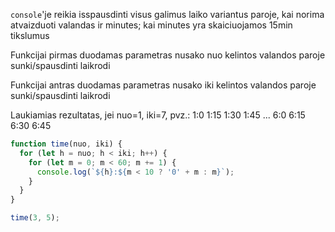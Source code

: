 `console`'je reikia isspausdinti visus galimus laiko variantus paroje, kai norima atvaizduoti valandas ir minutes; kai minutes yra skaiciuojamos 15min tikslumus

Funkcijai pirmas duodamas parametras nusako nuo kelintos valandos paroje sunki/spausdinti laikrodi

Funkcijai antras duodamas parametras nusako iki kelintos valandos paroje sunki/spausdinti laikrodi

Laukiamias rezultatas, jei nuo=1, iki=7, pvz.:
1:0
1:15
1:30
1:45
...
6:0
6:15
6:30
6:45

```js
function time(nuo, iki) {
  for (let h = nuo; h < iki; h++) {
    for (let m = 0; m < 60; m += 1) {
      console.log(`${h}:${m < 10 ? '0' + m : m}`);
    }
  }
}

time(3, 5);
```
